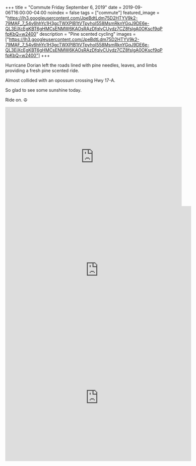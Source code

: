 +++
title =  "Commute Friday September 6, 2019"
date = 2019-09-06T16:00:00-04:00
noindex = false
tags = ["commute"]
featured_image = "https://lh3.googleusercontent.com/JpeBdtLdm75D2HTYV9k2-79MAF_7_54v6hhYc1H3gcTWXPIB1tVTpyhoI558MsmRknYGqJ9DE6e-QL3EiXcEgKBT6gHMCsENMW6KAOsRAzDfqlvCUydz7CZ8fslgA0OKscf9qPfpKbQ=w2400"
description = "Pine scented cycling"
images = ["https://lh3.googleusercontent.com/JpeBdtLdm75D2HTYV9k2-79MAF_7_54v6hhYc1H3gcTWXPIB1tVTpyhoI558MsmRknYGqJ9DE6e-QL3EiXcEgKBT6gHMCsENMW6KAOsRAzDfqlvCUydz7CZ8fslgA0OKscf9qPfpKbQ=w2400"]
+++

Hurricane Dorian left the roads lined with pine needles, leaves, and limbs providing a fresh pine scented ride.

Almost collided with an opossum crossing Hwy 17-A.

So glad to see some sunshine today.

Ride on. ☮

<iframe width="560" height="315" src="https://www.youtube.com/embed/wcA6pz9oRVA" frameborder="0" allow="accelerometer; autoplay; encrypted-media; gyroscope; picture-in-picture" allowfullscreen></iframe>

<iframe height='405' width='590' frameborder='0' allowtransparency='true' scrolling='no' src='https://www.strava.com/activities/2684210616/embed/5115fb7db985aff6b30fb3b016d08fb340c53f98'></iframe>

<iframe height='405' width='590' frameborder='0' allowtransparency='true' scrolling='no' src='https://www.strava.com/activities/2685610611/embed/74b6b89a1c22c45653b30cafe0f1175fc410640d'></iframe>
